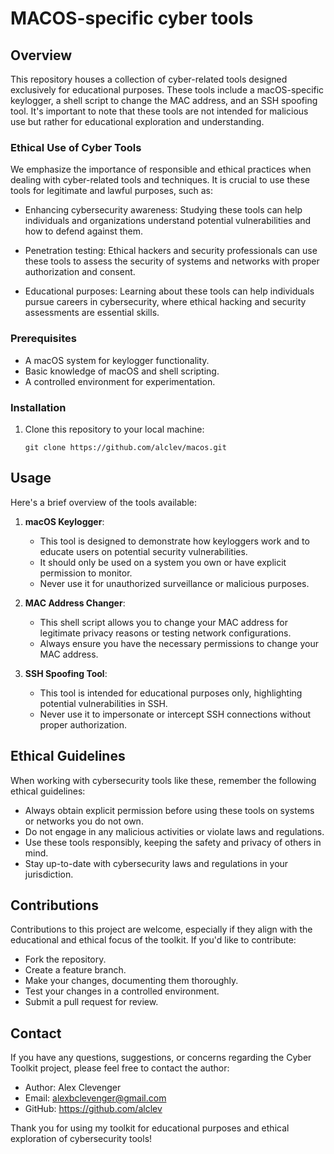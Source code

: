 # MACOS-specific cyber tools

## Overview

This repository houses a collection of cyber-related tools designed exclusively for educational purposes. These tools include a macOS-specific keylogger, a shell script to change the MAC address, and an SSH spoofing tool. It's important to note that these tools are not intended for malicious use but rather for educational exploration and understanding.

### Ethical Use of Cyber Tools

We emphasize the importance of responsible and ethical practices when dealing with cyber-related tools and techniques. It is crucial to use these tools for legitimate and lawful purposes, such as:

- Enhancing cybersecurity awareness: Studying these tools can help individuals and organizations understand potential vulnerabilities and how to defend against them.

- Penetration testing: Ethical hackers and security professionals can use these tools to assess the security of systems and networks with proper authorization and consent.

- Educational purposes: Learning about these tools can help individuals pursue careers in cybersecurity, where ethical hacking and security assessments are essential skills.

### Prerequisites

- A macOS system for keylogger functionality.
- Basic knowledge of macOS and shell scripting.
- A controlled environment for experimentation.

### Installation

1. Clone this repository to your local machine:

   ```shell
   git clone https://github.com/alclev/macos.git

## Usage

Here's a brief overview of the tools available:

1. **macOS Keylogger**:
   - This tool is designed to demonstrate how keyloggers work and to educate users on potential security vulnerabilities.
   - It should only be used on a system you own or have explicit permission to monitor.
   - Never use it for unauthorized surveillance or malicious purposes.

2. **MAC Address Changer**:
   - This shell script allows you to change your MAC address for legitimate privacy reasons or testing network configurations.
   - Always ensure you have the necessary permissions to change your MAC address.

3. **SSH Spoofing Tool**:
   - This tool is intended for educational purposes only, highlighting potential vulnerabilities in SSH.
   - Never use it to impersonate or intercept SSH connections without proper authorization.

## Ethical Guidelines

When working with cybersecurity tools like these, remember the following ethical guidelines:

- Always obtain explicit permission before using these tools on systems or networks you do not own.
- Do not engage in any malicious activities or violate laws and regulations.
- Use these tools responsibly, keeping the safety and privacy of others in mind.
- Stay up-to-date with cybersecurity laws and regulations in your jurisdiction.

## Contributions

Contributions to this project are welcome, especially if they align with the educational and ethical focus of the toolkit. If you'd like to contribute:

- Fork the repository.
- Create a feature branch.
- Make your changes, documenting them thoroughly.
- Test your changes in a controlled environment.
- Submit a pull request for review.

## Contact

If you have any questions, suggestions, or concerns regarding the Cyber Toolkit project, please feel free to contact the author:

- Author: Alex Clevenger
- Email: alexbclevenger@gmail.com
- GitHub: https://github.com/alclev

Thank you for using my toolkit for educational purposes and ethical exploration of cybersecurity tools!
